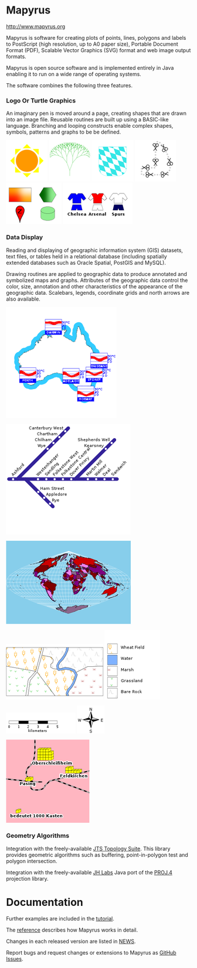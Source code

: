 # Mapyrus

http://www.mapyrus.org

Mapyrus is software for
creating plots of points, lines, polygons and labels
to PostScript (high resolution, up to A0 paper size),
Portable Document Format (PDF),
Scalable Vector Graphics (SVG) format
and web image output formats.

Mapyrus is open source software and is implemented entirely in Java
enabling it to run on a wide range of operating systems.

The software combines the following three features.

### Logo Or Turtle Graphics

An imaginary pen is moved around a page,
creating shapes that are drawn into an image file.
Reusable routines are built up using a BASIC-like language.
Branching and looping constructs enable complex shapes, symbols, patterns
and graphs to be be defined.

![turtle1](turtle1.png)
![turtle2](turtle2.png)
![turtle3](turtle3.png)
![turtle4](turtle4.png)
![turtle5](turtle5.png)
![turtle6](turtle6.png)

### Data Display

Reading and displaying of geographic information
system (GIS) datasets,
text files, or tables held in a relational database
(including spatially extended databases such as Oracle Spatial,
PostGIS and MySQL).

Drawing routines are applied to geographic data to produce annotated and
symbolized maps and graphs.  Attributes of the geographic data control
the color, size, annotation and other characteristics of the
appearance of the geographic data.
Scalebars, legends, coordinate grids and north arrows are also available.

![Average Monthly Temperatures](mapview1.png)

![Strip Map of Railways Lines in East Kent](mapview3.png)

![Sinusoidal Projection](mapview5.png)

![Vegetation Classes](mapview2.png)
![Vegetation Classes Legend](mapview2legend.png)

![Vegetation Classes Scalebar](mapview2scalebar.png)
![Vegetation Classes North Arrow](mapview2north.png)

![Inventory Levels at Warehouses](mapview4.png)

### Geometry Algorithms

Integration with the freely-available
[JTS Topology Suite](http://www.tsusiatsoftware.net/jts/main.html).
This library provides geometric algorithms
such as buffering, point-in-polygon test and polygon intersection.

Integration with the freely-available
[JH Labs](http://www.jhlabs.com/java/maps/proj)
Java port of the [PROJ.4](https://proj.org/) projection library.

# Documentation

Further examples are included in the [tutorial](tutorial.md).

The [reference](reference.md) describes how Mapyrus works in detail.

Changes in each released version are listed in [NEWS](NEWS.md).

Report bugs and request changes or extensions to Mapyrus
as [GitHub Issues](https://github.com/simoc/mapyrus/issues).
